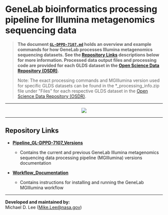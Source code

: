 
# GeneLab bioinformatics processing pipeline for Illumina metagenomics sequencing data

> **The document [`GL-DPPD-7107.md`](Pipeline_GL-DPPD-7107_Versions/GL-DPPD-7107.md) holds an overview and example commands for how GeneLab processes Illumina metagenomics sequencing datasets. See the [Repository Links](#repository-links) descriptions below for more information. Processed data output files and processing code are provided for each GLDS dataset in the [Open Science Data Repository (OSDR)](https://osdr.nasa.gov/bio/repo/).**  
> 
> Note: The exact processing commands and MGIllumina version used for specific GLDS datasets can be found in the *_processing_info.zip file under "Files" for each respective GLDS dataset in the [Open Science Data Repository (OSDR)](https://osdr.nasa.gov/bio/repo/). 

---

<p align="center">
<a href="../images/GL-Illumina-metagenomics-overview.pdf"><img src="../images/GL-Illumina-metagenomics-overview.png"></a>
</p>

---

## Repository Links

* [**Pipeline_GL-DPPD-7107_Versions**](Pipeline_GL-DPPD-7107_Versions)

  - Contains the current and previous GeneLab Illumina metagenomics sequencing data processing pipeline (MGIllumina) versions documentation

* [**Workflow_Documentation**](Workflow_Documentation)

  - Contains instructions for installing and running the GeneLab MGIllumina workflow

---

**Developed and maintained by:**  
Michael D. Lee (Mike.Lee@nasa.gov)
